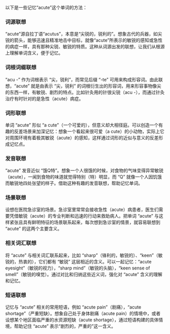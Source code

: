 以下是一些记忆“acute”这个单词的方法：

### 词源联想
“acute”源自拉丁语“acutus”，本意是“尖锐的，锐利的”。想象古代的兵器，如尖锐的箭头，能够迅速且精准地击中目标，就像“acute”所表示的敏锐的感知或急性的病症一样，具有那种尖锐、敏锐的特质。这种从词源出发的联想，让我们从根源上理解单词含义，便于记忆。

### 词根词缀联想
“acu -” 作为词根表示 “尖，锐利”，而常见后缀 “-te” 可用来构成形容词。由此联想，“acute” 就是由表示 “尖，锐利” 的词根衍生出的形容词，用来形容事物像尖的东西一样，有敏锐、剧烈的特点。比如针灸用的针很尖锐（acu -），而通过针灸治疗有时针对的是急性（acute）病症。 

### 词形联想
单词 “acute” 形似 “a cute”（一个可爱的），但意义却大相径庭。可以创造一个有趣的反差场景来加深记忆：想象一个看起来很可爱（a cute）的小动物，实际上它对周围环境有着极其敏锐（acute）的感知，这样通过词形的近似与意义的反差形成记忆点。

### 发音联想
“acute” 发音近似 “饿Q特”。想象一个人很饿的时候，对食物的气味变得异常敏锐（acute），一闻到食物的味道就觉得特别（特）明显，而 “Q” 就像一个人因饥饿而敏锐地四处张望的样子。借助这种有趣的发音联想，帮助记忆单词。

### 场景联想
设想在医院急诊室的场景。急诊室里常常会接收急性（acute）病患者，医生们需要凭借敏锐（acute）的专业判断和迅速的行动来救助病人。把单词 “acute” 与这样紧张且具有鲜明特征的场景联系起来，每次想到急诊室的情景，就容易联想到 “acute” 的这两个主要含义。

### 相关词汇联想
将 “acute” 与相关词汇联系起来，比如 “sharp”（锋利的，敏锐的）、“keen”（敏锐的，热衷的），它们都有 “敏锐” 这层相近的含义。可以一起记忆：“acute eyesight”（敏锐的视力），“sharp mind”（敏锐的头脑），“keen sense of smell”（敏锐的嗅觉）。通过对比和归纳这些近义词，强化对 “acute” 含义的理解和记忆。

### 短语联想
记忆与 “acute” 相关的常用短语，例如 “acute pain”（剧痛），“acute shortage”（严重短缺）。想象自己处于身体剧痛（acute pain）的情境中，或者设想某个地区面临严重的水资源短缺（acute shortage），通过短语构建的具体情境，帮助记住 “acute” 表示“剧烈的，严重的”这一含义。 